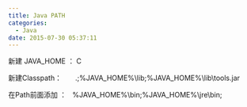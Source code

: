 ```yaml
---
title: Java PATH
categories:
  - Java
date: 2015-07-30 05:37:11
---
```


新建 JAVA_HOME ： C

新建Classpath：       .;%JAVA_HOME%\lib;%JAVA_HOME%\lib\tools.jar

在Path前面添加 ：   %JAVA_HOME%\bin;%JAVA_HOME%\jre\bin;
